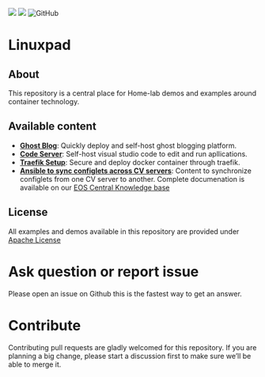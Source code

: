 ![](https://img.shields.io/badge/arista-CVP%20Automation-blue) ![](https://img.shields.io/badge/arista-EOS%20Automation-blue) ![GitHub](https://img.shields.io/github/license/)

# Linuxpad

## About

This repository is a central place for Home-lab demos and examples around container technology.


## Available content

- [__Ghost Blog__](https://tech.nanaoware.online): Quickly deploy and self-host ghost blogging platform.
- [__Code Server__](https://github.com/coder/code-server): Self-host visual studio code to edit and run apllications.
- [__Traefik Setup__](https://traefik.io/traefik/): Secure and deploy docker container through traefik.
- [__Ansible to sync configlets across CV servers__](https://github.com/aristanetworks/netdevops-examples/tree/master/ansible/ansible-sync-configlets): Content to synchronize configlets from one CV server to another. Complete documenation is available on our [EOS Central Knowledge base](https://eos.arista.com/synchronising-cloudvision-portal-configlets-with-ansible/)


## License

All examples and demos available in this repository are provided under [Apache License](https://github.com/aristanetworks/netdevops-examples/tree/master/LICENSE)

# Ask question or report issue

Please open an issue on Github this is the fastest way to get an answer.

# Contribute

Contributing pull requests are gladly welcomed for this repository. If you are planning a big change, please start a discussion first to make sure we’ll be able to merge it.
